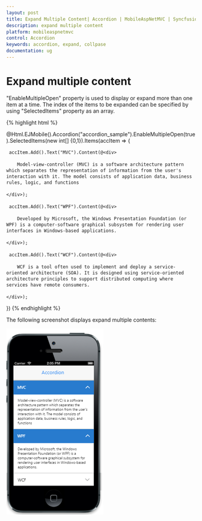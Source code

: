 ```yaml
---
layout: post
title: Expand Multiple Content| Accordion | MobileAspNetMVC | Syncfusion
description: expand multiple content 
platform: mobileaspnetmvc
control: Accordion
keywords: accordion, expand, collpase
documentation: ug
---
```


# Expand multiple content 

"EnableMultipleOpen" property is used to display or expand more than one item at a time. The index of the items to be expanded can be specified by using "SelectedItems" property as an array.




{% highlight html %}

@Html.EJMobile().Accordion("accordion_sample").EnableMultipleOpen(true).SelectedItems(new int[] {0,1}).Items(accItem =>
 {

     accItem.Add().Text("MVC").Content(@<div>

        Model-view-controller (MVC) is a software architecture pattern which separates the representation of information from the user's interaction with it. The model consists of application data, business rules, logic, and functions

    </div>);

     accItem.Add().Text("WPF").Content(@<div>

        Developed by Microsoft, the Windows Presentation Foundation (or WPF) is a computer-software graphical subsystem for rendering user interfaces in Windows-based applications.

    </div>);

     accItem.Add().Text("WCF").Content(@<div>

        WCF is a tool often used to implement and deploy a service-oriented architecture (SOA). It is designed using service-oriented architecture principles to support distributed computing where services have remote consumers.

    </div>);

 })
{% endhighlight %}


The following screenshot displays expand multiple contents:

![](Expand-multiple-content_images/Expand-multiple-content_img1.png)



